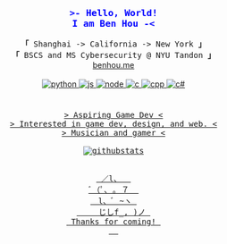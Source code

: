<h3 align="center" style="color:blue">
  <samp><b>&gt;-</b>  Hello, World!<br> I am
    <b>Ben Hou</b>  <b>-&lt;</b>
  </samp>
  
</h3>
<p align="center">
  <samp>
    <b>「</b> Shanghai -> California -> New York <b>」</b>
    <br>
    <b>「</b> BSCS and MS Cybersecurity @ NYU Tandon <b>」</b>
    <br>
  </samp>
  <a href="http://benhou.me">benhou.me</a>
  <br>
  <br>
  <a href="https://github.com/LockonS483?tab=repositories"><img alt="python" src="https://img.shields.io/badge/python-3670A0?style=for-the-badge&logo=python&logoColor=ffdd54"/>
  <a href="https://github.com/LockonS483?tab=repositories"><img alt="js" src="https://img.shields.io/badge/javascript-%23323330.svg?style=for-the-badge&logo=javascript&logoColor=%23F7DF1E"/>
  <a href="https://github.com/LockonS483?tab=repositories"><img alt="node" src="https://img.shields.io/badge/node.js-6DA55F?style=for-the-badge&logo=node.js&logoColor=white"/>
  <a href="https://github.com/LockonS483?tab=repositories"><img alt="c" src="https://img.shields.io/badge/c-%2300599C.svg?style=for-the-badge&logo=c&logoColor=white"/>
  <a href="https://github.com/LockonS483?tab=repositories"><img alt="cpp" src="https://img.shields.io/badge/c++-%2300599C.svg?style=for-the-badge&logo=c%2B%2B&logoColor=white"/>
  <a href="https://github.com/LockonS483?tab=repositories"><img alt="c#" src="https://img.shields.io/badge/c%23-%23239120.svg?style=for-the-badge&logo=c-sharp&logoColor=white"/>
    
</p>
<h1> </h1>
<p align="center">
  <samp>
    > Aspiring Game Dev <<br>
    > Interested in game dev, design, and web. <<br>
    > Musician and gamer <<br>
    <br>
    <img alt="githubstats" src="https://github-readme-stats.vercel.app/api?username=LockonS483">
  </samp>
  <br><br>
</p>

<p align="center">
  <pre align="center">
 ／l、  
ﾞ（ﾟ､ ｡ ７  
　l、ﾞ ~ヽ 
　   じしf_, )ノ 
 Thanks for coming! 
  </pre>
</p>
<!--
**LockonS483/LockonS483** is a ✨ _special_ ✨ repository because its `README.md` (this file) appears on your GitHub profile.

Here are some ideas to get you started:

- 🔭 I’m currently working on ...
- 🌱 I’m currently learning ...
- 👯 I’m looking to collaborate on ...
- 🤔 I’m looking for help with ...
- 💬 Ask me about ...
- 📫 How to reach me: ...
- 😄 Pronouns: ...
- ⚡ Fun fact: ...
-->
